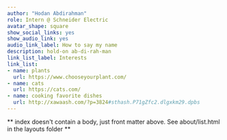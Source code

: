 ```yaml
---
author: "Hodan Abdirahman"
role: Intern @ Schneider Electric
avatar_shape: square
show_social_links: yes
show_audio_link: yes
audio_link_label: How to say my name
description: hold-on ab-di-rah-man
link_list_label: Interests
link_list:
- name: plants
  url: https://www.chooseyourplant.com/
- name: cats
  url: https://cats.com/
- name: cooking favorite dishes
  url: http://xawaash.com/?p=3824#sthash.P71gZfc2.dlgxkm29.dpbs
---
```


\*\* index doesn't contain a body, just front matter above. See about/list.html in the layouts folder \*\*
